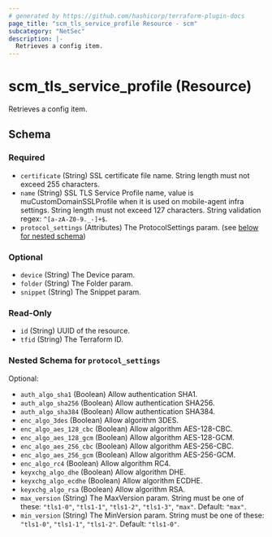```yaml
---
# generated by https://github.com/hashicorp/terraform-plugin-docs
page_title: "scm_tls_service_profile Resource - scm"
subcategory: "NetSec"
description: |-
  Retrieves a config item.
---
```


# scm_tls_service_profile (Resource)

Retrieves a config item.



<!-- schema generated by tfplugindocs -->
## Schema

### Required

- `certificate` (String) SSL certificate file name. String length must not exceed 255 characters.
- `name` (String) SSL TLS Service Profile name, value is muCustomDomainSSLProfile when it is used on mobile-agent infra settings. String length must not exceed 127 characters. String validation regex: `^[a-zA-Z0-9._-]+$`.
- `protocol_settings` (Attributes) The ProtocolSettings param. (see [below for nested schema](#nestedatt--protocol_settings))

### Optional

- `device` (String) The Device param.
- `folder` (String) The Folder param.
- `snippet` (String) The Snippet param.

### Read-Only

- `id` (String) UUID of the resource.
- `tfid` (String) The Terraform ID.

<a id="nestedatt--protocol_settings"></a>
### Nested Schema for `protocol_settings`

Optional:

- `auth_algo_sha1` (Boolean) Allow authentication SHA1.
- `auth_algo_sha256` (Boolean) Allow authentication SHA256.
- `auth_algo_sha384` (Boolean) Allow authentication SHA384.
- `enc_algo_3des` (Boolean) Allow algorithm 3DES.
- `enc_algo_aes_128_cbc` (Boolean) Allow algorithm AES-128-CBC.
- `enc_algo_aes_128_gcm` (Boolean) Allow algorithm AES-128-GCM.
- `enc_algo_aes_256_cbc` (Boolean) Allow algorithm AES-256-CBC.
- `enc_algo_aes_256_gcm` (Boolean) Allow algorithm AES-256-GCM.
- `enc_algo_rc4` (Boolean) Allow algorithm RC4.
- `keyxchg_algo_dhe` (Boolean) Allow algorithm DHE.
- `keyxchg_algo_ecdhe` (Boolean) Allow algorithm ECDHE.
- `keyxchg_algo_rsa` (Boolean) Allow algorithm RSA.
- `max_version` (String) The MaxVersion param. String must be one of these: `"tls1-0"`, `"tls1-1"`, `"tls1-2"`, `"tls1-3"`, `"max"`. Default: `"max"`.
- `min_version` (String) The MinVersion param. String must be one of these: `"tls1-0"`, `"tls1-1"`, `"tls1-2"`. Default: `"tls1-0"`.
